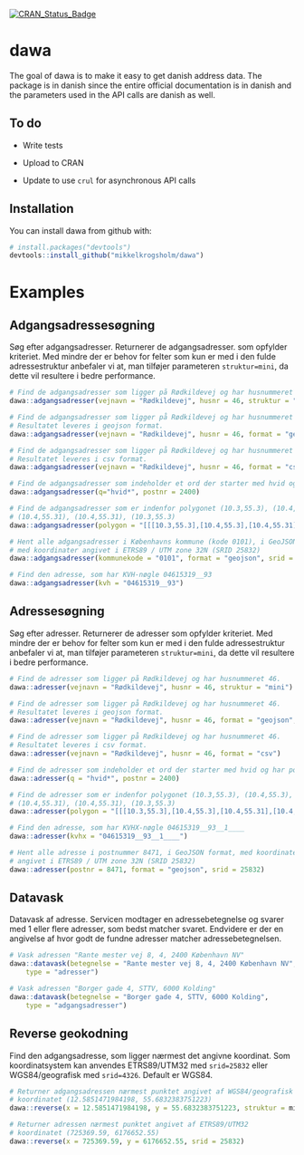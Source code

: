 
<!-- README.md is generated from README.Rmd. Please edit that file -->
[![CRAN\_Status\_Badge](http://www.r-pkg.org/badges/version/dawa)](http://cran.r-project.org/package=dawa)

dawa
====

The goal of dawa is to make it easy to get danish address data. The package is in danish since the entire official documentation is in danish and the parameters used in the API calls are danish as well.

To do
-----

-   Write tests

-   Upload to CRAN

-   Update to use `crul` for asynchronous API calls

Installation
------------

You can install dawa from github with:

``` r
# install.packages("devtools")
devtools::install_github("mikkelkrogsholm/dawa")
```

Examples
========

Adgangsadressesøgning
---------------------

Søg efter adgangsadresser. Returnerer de adgangsadresser. som opfylder kriteriet. Med mindre der er behov for felter som kun er med i den fulde adressestruktur anbefaler vi at, man tilføjer parameteren `struktur=mini`, da dette vil resultere i bedre performance.

``` r
# Find de adgangsadresser som ligger på Rødkildevej og har husnummeret 46.
dawa::adgangsadresser(vejnavn = "Rødkildevej", husnr = 46, struktur = "mini")

# Find de adgangsadresser som ligger på Rødkildevej og har husnummeret 46.
# Resultatet leveres i geojson format.
dawa::adgangsadresser(vejnavn = "Rødkildevej", husnr = 46, format = "geojson", struktur="mini")

# Find de adgangsadresser som ligger på Rødkildevej og har husnummeret 46.
# Resultatet leveres i csv format.
dawa::adgangsadresser(vejnavn = "Rødkildevej", husnr = 46, format = "csv")

# Find de adgangsadresser som indeholder et ord der starter med hvid og har postnummeret 2400
dawa::adgangsadresser(q="hvid*", postnr = 2400)

# Find de adgangsadresser som er indenfor polygonet (10.3,55.3), (10.4,55.3),
# (10.4,55.31), (10.4,55.31), (10.3,55.3)
dawa::adgangsadresser(polygon = "[[[10.3,55.3],[10.4,55.3],[10.4,55.31],[10.4,55.31],[10.3,55.3]]]")

# Hent alle adgangsadresser i Københavns kommune (kode 0101), i GeoJSON format,
# med koordinater angivet i ETRS89 / UTM zone 32N (SRID 25832)
dawa::adgangsadresser(kommunekode = "0101", format = "geojson", srid = 25832)

# Find den adresse, som har KVH-nøgle 04615319__93
dawa::adgangsadresser(kvh = "04615319__93")
```

Adressesøgning
--------------

Søg efter adresser. Returnerer de adresser som opfylder kriteriet. Med mindre der er behov for felter som kun er med i den fulde adressestruktur anbefaler vi at, man tilføjer parameteren `struktur=mini`, da dette vil resultere i bedre performance.

``` r
# Find de adresser som ligger på Rødkildevej og har husnummeret 46.
dawa::adresser(vejnavn = "Rødkildevej", husnr = 46, struktur = "mini")

# Find de adresser som ligger på Rødkildevej og har husnummeret 46.
# Resultatet leveres i geojson format.
dawa::adresser(vejnavn = "Rødkildevej", husnr = 46, format = "geojson", struktur = "mini")

# Find de adresser som ligger på Rødkildevej og har husnummeret 46.
# Resultatet leveres i csv format.
dawa::adresser(vejnavn = "Rødkildevej", husnr = 46, format = "csv")

# Find de adresser som indeholder et ord der starter med hvid og har postnummeret 2400
dawa::adresser(q = "hvid*", postnr = 2400)

# Find de adresser som er indenfor polygonet (10.3,55.3), (10.4,55.3),
# (10.4,55.31), (10.4,55.31), (10.3,55.3)
dawa::adresser(polygon = "[[[10.3,55.3],[10.4,55.3],[10.4,55.31],[10.4,55.31],[10.3,55.3]]]")

# Find den adresse, som har KVHX-nøgle 04615319__93__1____
dawa::adresser(kvhx = "04615319__93__1____")

# Hent alle adresse i postnummer 8471, i GeoJSON format, med koordinater
# angivet i ETRS89 / UTM zone 32N (SRID 25832)
dawa::adresser(postnr = 8471, format = "geojson", srid = 25832)
```

Datavask
--------

Datavask af adresse. Servicen modtager en adressebetegnelse og svarer med 1 eller flere adresser, som bedst matcher svaret. Endvidere er der en angivelse af hvor godt de fundne adresser matcher adressebetegnelsen.

``` r
# Vask adressen "Rante mester vej 8, 4, 2400 København NV"
dawa::datavask(betegnelse = "Rante mester vej 8, 4, 2400 København NV",
    type = "adresser")

# Vask adressen "Borger gade 4, STTV, 6000 Kolding"
dawa::datavask(betegnelse = "Borger gade 4, STTV, 6000 Kolding",
    type = "adgangsadresser")
```

Reverse geokodning
------------------

Find den adgangsadresse, som ligger nærmest det angivne koordinat. Som koordinatsystem kan anvendes ETRS89/UTM32 med `srid=25832` eller WGS84/geografisk med `srid=4326`. Default er WGS84.

``` r
# Returner adgangsadressen nærmest punktet angivet af WGS84/geografisk
# koordinatet (12.5851471984198, 55.6832383751223)
dawa::reverse(x = 12.5851471984198, y = 55.6832383751223, struktur = mini)

# Returner adressen nærmest punktet angivet af ETRS89/UTM32
# koordinatet (725369.59, 6176652.55)
dawa::reverse(x = 725369.59, y = 6176652.55, srid = 25832)
```
